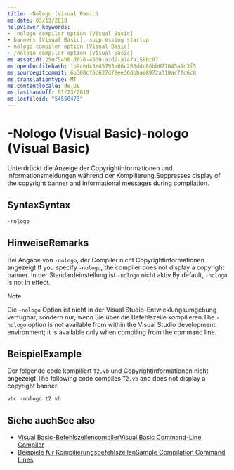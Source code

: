 ```yaml
---
title: -Nologo (Visual Basic)
ms.date: 03/13/2018
helpviewer_keywords:
- -nologo compiler option [Visual Basic]
- banners [Visual Basic], suppressing startup
- nologo compiler option [Visual Basic]
- /nologo compiler option [Visual Basic]
ms.assetid: 25ef54b6-d676-4639-a2d2-a747a158bc07
ms.openlocfilehash: 1b9cedc3e45795a66c203d4c86bb071045a1d3f5
ms.sourcegitcommit: 6b308cf6d627d78ee36dbbae8972a310ac7fd6c8
ms.translationtype: MT
ms.contentlocale: de-DE
ms.lasthandoff: 01/23/2019
ms.locfileid: "54550473"
---
```

# <a name="-nologo-visual-basic"></a><span data-ttu-id="2ce0f-102">-Nologo (Visual Basic)</span><span class="sxs-lookup"><span data-stu-id="2ce0f-102">-nologo (Visual Basic)</span></span>
<span data-ttu-id="2ce0f-103">Unterdrückt die Anzeige der Copyrightinformationen und informationsmeldungen während der Kompilierung.</span><span class="sxs-lookup"><span data-stu-id="2ce0f-103">Suppresses display of the copyright banner and informational messages during compilation.</span></span>  
  
## <a name="syntax"></a><span data-ttu-id="2ce0f-104">Syntax</span><span class="sxs-lookup"><span data-stu-id="2ce0f-104">Syntax</span></span>  
  
```  
-nologo  
```  
  
## <a name="remarks"></a><span data-ttu-id="2ce0f-105">Hinweise</span><span class="sxs-lookup"><span data-stu-id="2ce0f-105">Remarks</span></span>  
 <span data-ttu-id="2ce0f-106">Bei Angabe von `-nologo`, der Compiler nicht Copyrightinformationen angezeigt.</span><span class="sxs-lookup"><span data-stu-id="2ce0f-106">If you specify `-nologo`, the compiler does not display a copyright banner.</span></span> <span data-ttu-id="2ce0f-107">In der Standardeinstellung ist `-nologo` nicht aktiv.</span><span class="sxs-lookup"><span data-stu-id="2ce0f-107">By default, `-nologo` is not in effect.</span></span>  
  
> [!NOTE]
>  <span data-ttu-id="2ce0f-108">Die `-nologo` Option ist nicht in der Visual Studio-Entwicklungsumgebung verfügbar, sondern nur, wenn Sie über die Befehlszeile kompilieren.</span><span class="sxs-lookup"><span data-stu-id="2ce0f-108">The `-nologo` option is not available from within the Visual Studio development environment; it is available only when compiling from the command line.</span></span>  
  
## <a name="example"></a><span data-ttu-id="2ce0f-109">Beispiel</span><span class="sxs-lookup"><span data-stu-id="2ce0f-109">Example</span></span>  
 <span data-ttu-id="2ce0f-110">Der folgende code kompiliert `T2.vb` und Copyrightinformationen nicht angezeigt.</span><span class="sxs-lookup"><span data-stu-id="2ce0f-110">The following code compiles `T2.vb` and does not display a copyright banner.</span></span>  
  
```console
vbc -nologo t2.vb  
```  
  
## <a name="see-also"></a><span data-ttu-id="2ce0f-111">Siehe auch</span><span class="sxs-lookup"><span data-stu-id="2ce0f-111">See also</span></span>
- [<span data-ttu-id="2ce0f-112">Visual Basic-Befehlszeilencompiler</span><span class="sxs-lookup"><span data-stu-id="2ce0f-112">Visual Basic Command-Line Compiler</span></span>](../../../visual-basic/reference/command-line-compiler/index.md)
- [<span data-ttu-id="2ce0f-113">Beispiele für Kompilierungsbefehlszeilen</span><span class="sxs-lookup"><span data-stu-id="2ce0f-113">Sample Compilation Command Lines</span></span>](../../../visual-basic/reference/command-line-compiler/sample-compilation-command-lines.md)
